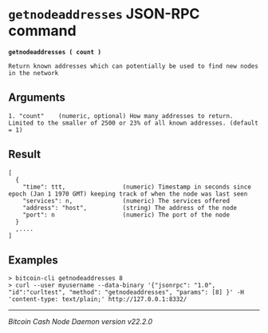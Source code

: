 `getnodeaddresses` JSON-RPC command
===================================

**`getnodeaddresses ( count )`**

```
Return known addresses which can potentially be used to find new nodes in the network
```

Arguments
---------

```
1. "count"    (numeric, optional) How many addresses to return. Limited to the smaller of 2500 or 23% of all known addresses. (default = 1)
```

Result
------

```
[
  {
    "time": ttt,                (numeric) Timestamp in seconds since epoch (Jan 1 1970 GMT) keeping track of when the node was last seen
    "services": n,              (numeric) The services offered
    "address": "host",          (string) The address of the node
    "port": n                   (numeric) The port of the node
  }
  ,....
]
```

Examples
--------

```
> bitcoin-cli getnodeaddresses 8
> curl --user myusername --data-binary '{"jsonrpc": "1.0", "id":"curltest", "method": "getnodeaddresses", "params": [8] }' -H 'content-type: text/plain;' http://127.0.0.1:8332/
```

***

*Bitcoin Cash Node Daemon version v22.2.0*

